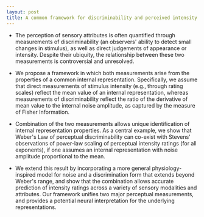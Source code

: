 ```yaml
---
layout: post
title: A common framework for discriminability and perceived intensity of sensory stimuli
---
```



* The perception of sensory attributes is often quantified through measurements of discriminability (an observers' ability to detect small changes in stimulus), as well as direct judgements of appearance or intensity. Despite their ubiquity, the relationship between these two measurements is controversial and unresolved. 

* We propose a framework in which both measurements arise from the properties of a common internal representation. Specifically, we assume that direct measurements of stimulus intensity (e.g., through rating scales) reflect the mean value of an internal representation, whereas measurements of discriminability reflect the ratio of the derivative of mean value to the internal noise amplitude, as captured by the measure of Fisher Information. 

* Combination of the two measurements allows unique identification of internal representation properties. As a central example, we show that Weber's Law of perceptual discriminability can co-exist with Stevens' observations of power-law scaling of perceptual intensity ratings (for all exponents), if one assumes an internal representation with noise amplitude proportional to the mean. 

* We extend this result by incorporating a more general physiology-inspired model for noise and a discrimination form that extends beyond Weber's range, and show that the combination allows accurate prediction of intensity ratings across a variety of sensory modalities and attributes. Our framework unifies two major perceptual measurements, and provides a potential neural interpretation for the underlying representations.
